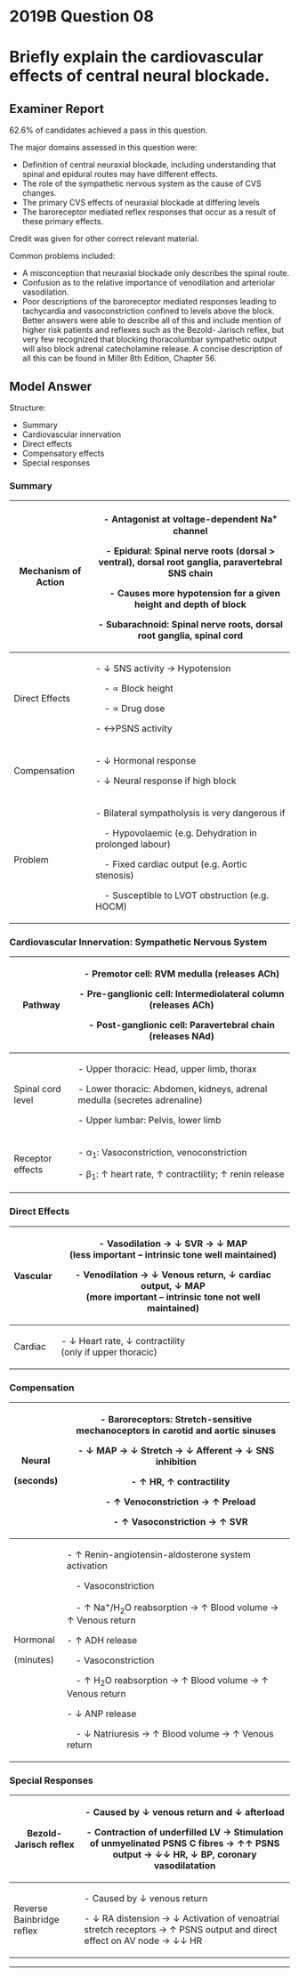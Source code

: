 # 2019B Question 08 
# Briefly explain the cardiovascular effects of central neural blockade.


## Examiner Report
62.6% of candidates achieved a pass in this question.


The major domains assessed in this question were:
* Definition of central neuraxial blockade, including understanding that spinal and epidural routes may have different effects.
* The role of the sympathetic nervous system as the cause of CVS changes.
* The primary CVS effects of neuraxial blockade at differing levels
* The baroreceptor mediated reflex responses that occur as a result of these primary effects.


Credit was given for other correct relevant material.


Common problems included:
* A misconception that neuraxial blockade only describes the spinal route.
* Confusion as to the relative importance of venodilation and arteriolar vasodilation.
* Poor descriptions of the baroreceptor mediated responses leading to tachycardia and vasoconstriction confined to levels above the block.
Better answers were able to describe all of this and include mention of higher risk patients and reflexes such as the Bezold- Jarisch reflex, but very few recognized that blocking thoracolumbar sympathetic output will also block adrenal catecholamine release.
A concise description of all this can be found in Miller 8th Edition, Chapter 56.

## Model Answer
Structure:
- Summary
- Cardiovascular innervation
- Direct effects
- Compensatory effects
- Special responses

### Summary

|Mechanism of Action|<p>- Antagonist at voltage-dependent Na<sup>+</sup> channel</p><p>- Epidural: Spinal nerve roots (dorsal > ventral), dorsal root ganglia, paravertebral SNS chain</p><p>&emsp;- Causes more hypotension for a given height and depth of block</p><p>- Subarachnoid: Spinal nerve roots, dorsal root ganglia, spinal cord</p>|
| -- | -- |
|Direct Effects|<p>- ↓ SNS activity → Hypotension</p><p>&emsp;- ∝ Block height</p><p>&emsp;- ∝ Drug dose</p><p>- ↔PSNS activity</p>|
|Compensation|<p>- ↓ Hormonal response</p><p>- ↓ Neural response if high block</p>|
|Problem|<p>- Bilateral sympatholysis is very dangerous if</p><p>&emsp;- Hypovolaemic (e.g. Dehydration in prolonged labour)</p><p>&emsp;- Fixed cardiac output (e.g. Aortic stenosis)</p><p>&emsp;- Susceptible to LVOT obstruction (e.g. HOCM)</p>|

### Cardiovascular Innervation: Sympathetic Nervous System

|Pathway|<p>- Premotor cell: RVM medulla (releases ACh)</p><p>- Pre-ganglionic cell: Intermediolateral column (releases ACh)</p><p>- Post-ganglionic cell: Paravertebral chain (releases NAd)</p>|
| -- | -- |
|Spinal cord level|<p>- Upper thoracic: Head, upper limb, thorax</p><p>- Lower thoracic: Abdomen, kidneys, adrenal medulla (secretes adrenaline)</p><p>- Upper lumbar: Pelvis, lower limb</p>|
|Receptor effects|<p>- α<sub>1</sub>: Vasoconstriction, venoconstriction</p><p>- β<sub>1</sub>: ↑ heart rate, ↑ contractility; ↑ renin release</p>|

### Direct Effects

|Vascular|<p>- Vasodilation → ↓ SVR → ↓ MAP<br>  (less important – intrinsic tone well maintained)</p><p>- Venodilation → ↓ Venous return, ↓ cardiac output, ↓ MAP<br>  (more important – intrinsic tone not well maintained)</p>|
| -- | -- |
|Cardiac|<p>- ↓ Heart rate, ↓ contractility<br>  (only if upper thoracic)</p>|

### Compensation

|<p>Neural</p><p>(seconds)</p>|<p>- Baroreceptors: Stretch-sensitive mechanoceptors in carotid and aortic sinuses</p><p>- ↓ MAP → ↓ Stretch → ↓ Afferent → ↓ SNS inhibition</p><p>&emsp;- ↑ HR, ↑ contractility</p><p>&emsp;- ↑ Venoconstriction → ↑ Preload</p><p>&emsp;- ↑ Vasoconstriction → ↑ SVR</p>|
| -- | -- |
|<p>Hormonal</p><p>(minutes)</p>|<p>- ↑ Renin-angiotensin-aldosterone system activation</p><p>&emsp;- Vasoconstriction</p><p>&emsp;- ↑ Na<sup>+</sup>/H<sub>2</sub>O reabsorption → ↑ Blood volume → ↑ Venous return</p><p>- ↑ ADH release</p><p>&emsp;- Vasoconstriction</p><p>&emsp;- ↑ H<sub>2</sub>O reabsorption → ↑ Blood volume → ↑ Venous return</p><p>- ↓ ANP release</p><p>&emsp;- ↓ Natriuresis → ↑ Blood volume → ↑ Venous return</p>|

### Special Responses

|Bezold-Jarisch reflex|<p>- Caused by ↓ venous return and ↓ afterload</p><p>- Contraction of underfilled LV → Stimulation of unmyelinated PSNS C fibres → ↑↑ PSNS output → ↓↓ HR, ↓ BP, coronary vasodilatation</p>|
| -- | -- |
|Reverse Bainbridge reflex|<p>- Caused by ↓ venous return</p><p>- ↓ RA distension → ↓ Activation of venoatrial stretch receptors → ↑ PSNS output and direct effect on AV node → ↓↓ HR</p>|




--- 

